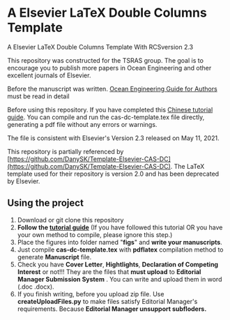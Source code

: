 # A Elsevier LaTeX Double Columns Template

A Elsevier LaTeX Double Columns Template With RCSversion 2.3

This repository was constructed for the TSRAS group. The goal is to encourage you to publish more papers in Ocean Engineering and other excellent journals of Elsevier.

Before the manuscript was written. [Ocean Engineering Guide for Authors](https://www.elsevier.com/journals/ocean-engineering/0029-8018/guide-for-authors) must be read in detail 

Before using this repository. If you have completed this [Chinese tutorial guide](https://www.studyzzz.top/1574.html). You can compile and run the cas-dc-template.tex file directly, generating a pdf file without any errors or warnings. 

The file is consistent with Elsevier's Version 2.3 released on May 11, 2021.

This repository is partially referenced by [https://github.com/DanySK/Template-Elsevier-CAS-DC](https://github.com/DanySK/Template-Elsevier-CAS-DC). The LaTeX template used for their repository is version 2.0 and has been deprecated by Elsevier.

## Using the project

1. Download or git clone this repository
2. **Follow the [tutorial guide](https://www.studyzzz.top/1574.html)** (If you have followed this tutorial OR you have your own method to compile, please ignore this step.)
3. Place the figures into folder named "**figs**" and **write your manuscripts**.
4. Just compile **cas-dc-template.tex** with **pdflatex** compilation method to generate **Manuscript** file.
5. Check you have **Cover Letter**, **Hightlights**, **Declaration of Competing Interest** or not!!! They are the files that **must upload** to **Editorial Manager Submission System**  . You can write and upload them in word (.doc .docx).
3. If you finish writing, before you upload zip file. Use **createUploadFiles.py** to make files satisfy Editorial Manager's requirements. Because **Editorial Manager unsupport subfloders.**


